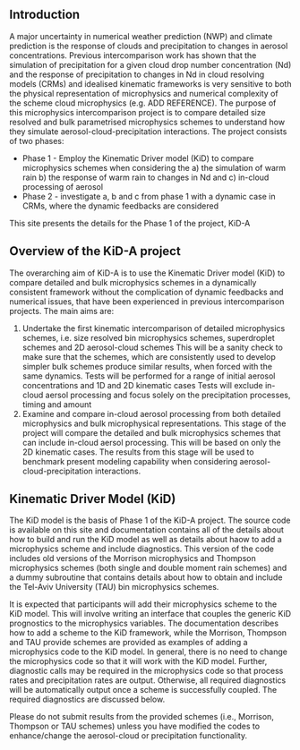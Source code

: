 ## Introduction

A major uncertainty in numerical weather prediction (NWP) and climate prediction is the response of clouds and precipitation to changes in aerosol concentrations. Previous intercomparison work has shown that the simulation of precipitation for a given cloud drop number concentration (Nd) and the response of precipitation to changes in Nd in cloud resolving models (CRMs) and idealised kinematic frameworks is very sensitive to both the physical representation of microphysics and numerical complexity of the scheme cloud microphysics (e.g. ADD REFERENCE). The purpose of this microphysics intercomparison project is to compare detailed size resolved and bulk parametrised microphysics schemes to understand how they simulate aerosol-cloud-precipitation interactions. The project consists of two phases:

- Phase 1 - Employ the Kinematic Driver model (KiD) to compare microphysics schemes when considering the a) the simulation of warm rain b) the response of warm rain to changes in Nd and c) in-cloud processing of aerosol 
- Phase 2 - investigate a, b and c from phase 1 with a dynamic case in CRMs, where the dynamic feedbacks are considered 

This site presents the details for the Phase 1 of the project, KiD-A 

## Overview of the KiD-A project
The overarching aim of KiD-A is to use the Kinematic Driver model (KiD) to compare detailed and bulk microphysics schemes in a dynamically consistent framework without the complication of dynamic feedbacks and numerical issues, that have been experienced in previous intercomparison projects. The main aims are:
1. Undertake the first kinematic intercomparison of detailed microphysics schemes, i.e. size resolved bin microphysics schemes, superdroplet schemes and 2D aerosol-cloud schemes 
This will be a sanity check to make sure that the schemes, which are consistently used to develop simpler bulk schemes produce similar results, when forced with the same dynamics. 
Tests will be performed for a range of initial aerosol concentrations and 1D and 2D kinematic cases 
Tests will exclude in-cloud aersol processing and focus solely on the precipitation processes, timing and amount 
2. Examine and compare in-cloud aerosol processing from both detailed microphysics and bulk microphysical representations. 
This stage of the project will compare the detailed and bulk microphysics schemes that can include in-cloud aersol processing. 
This will be based on only the 2D kinematic cases. 
The results from this stage will be used to benchmark present modeling capability when considering aerosol-cloud-precipitation interactions. 

## Kinematic Driver Model (KiD)

The KiD model is the basis of Phase 1 of the KiD-A project. The source code is available on this site and documentation contains all of the details about how to build and run the KiD model as well as details about haow to add a microphysics scheme and include diagnostics. This version of the code includes old versions of the Morrison microphysics and Thompson microphysics schemes (both single and double moment rain schemes) and a dummy subroutine that contains details about how to obtain and include the Tel-Aviv University (TAU) bin microphysics schemes.

It is expected that participants will add their microphysics scheme to the KiD model. This will involve writing an interface that couples the generic KiD prognostics to the microphysics variables. The documentation describes how to add a scheme to the KiD framework, while the Morrison, Thompson and TAU provide schemes are provided as examples of adding a microphysics code to the KiD model. In general, there is no need to change the microphysics code so that it will work with the KiD model. Further, diagnostic calls may be required in the microphysics code so that process rates and precipitation rates are output. Otherwise, all required diagnostics will be automatically output once a scheme is successfully coupled. The required diagnostics are discussed below.

Please do not submit results from the provided schemes (i.e., Morrison, Thompson or TAU schemes) unless you have modified the codes to enhance/change the aerosol-cloud or precipitation functionality.



